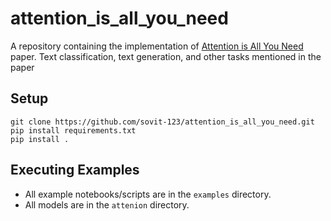 # attention_is_all_you_need
A repository containing the implementation of [Attention is All You Need](https://arxiv.org/abs/1706.03762) paper. Text classification, text generation, and other tasks mentioned in the paper

## Setup

```
git clone https://github.com/sovit-123/attention_is_all_you_need.git
pip install requirements.txt
pip install .
```

## Executing Examples

* All example notebooks/scripts are in the `examples` directory.
* All models are in the `attenion` directory.
